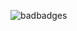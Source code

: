 ![badbadges](https://user-images.githubusercontent.com/74075776/110381358-6687da00-806a-11eb-928c-47bddcc2f8cb.jpg)
